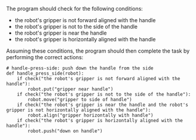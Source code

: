 

The program should check for the following conditions: 

- the robot's gripper is not forward aligned with the handle
- the robot's gripper is not to the side of the handle
- the robot's gripper is near the handle
- the robot's gripper is horizontally aligned with the handle

Assuming these conditions, the program should then complete the task by performing the correct actions:

```
# handle-press-side: push down the handle from the side
def handle_press_side(robot):
    if check("the robot's gripper is not forward aligned with the handle"):
        robot.put("gripper near handle")
    if check("the robot's gripper is not to the side of the handle"):
        robot.move("gripper to side of handle")
    if check("the robot's gripper is near the handle and the robot's gripper is not horizontally aligned with the handle"):
        robot.align("gripper horizontally with handle")
    if check("the robot's gripper is horizontally aligned with the handle"):
        robot.push("down on handle")
```
